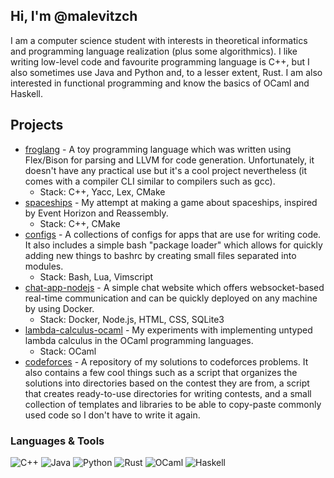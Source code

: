 ## Hi, I'm @malevitzch
I am a computer science student with interests in theoretical informatics and programming language realization (plus some algorithmics).
I like writing low-level code and favourite programming language is C++, but I also sometimes use Java and Python and, to a lesser extent, Rust. I am also interested in functional programming and know the basics of OCaml and Haskell.

## Projects
- [froglang](https://github.com/malevitzch/froglang) - A toy programming language which was written using Flex/Bison for parsing and LLVM for code generation. Unfortunately, it doesn't have any practical use but it's a cool project nevertheless (it comes with a compiler CLI similar to compilers such as gcc).
  - Stack: C++, Yacc, Lex, CMake
- [spaceships](https://github.com/malevitzch/spaceships) - My attempt at making a game about spaceships, inspired by Event Horizon and Reassembly.
  - Stack: C++, CMake
- [configs](https://github.com/malevitzch/configs) - A collections of configs for apps that are use for writing code. It also includes a simple bash "package loader" which allows for quickly adding new things to bashrc by creating small files separated into modules.
  - Stack: Bash, Lua, Vimscript
- [chat-app-nodejs](https://github.com/malevitzch/chat-app-nodejs) - A simple chat website which offers websocket-based real-time communication and can be quickly deployed on any machine by using Docker.
  - Stack: Docker, Node.js, HTML, CSS, SQLite3
- [lambda-calculus-ocaml](https://github.com/malevitzch/lambda-calculus-ocaml) - My experiments with implementing untyped lambda calculus in the OCaml programming languages.
  - Stack: OCaml
- [codeforces](https://github.com/malevitzch/codeforces) - A repository of my solutions to codeforces problems. It also contains a few cool things such as a script that organizes the solutions into directories based on the contest they are from, a script that creates ready-to-use directories for writing contests, and a small collection of templates and libraries to be able to copy-paste commonly used code so I don't have to write it again.

### Languages & Tools
![C++](https://img.shields.io/badge/C++-00599C?style=flat&logo=c%2B%2B&logoColor=white)
![Java](https://img.shields.io/badge/Java-007396?style=flat&logo=java&logoColor=white)
![Python](https://img.shields.io/badge/Python-3776AB?style=flat&logo=python&logoColor=white)
![Rust](https://img.shields.io/badge/Rust-000000?style=flat&logo=rust&logoColor=white)
![OCaml](https://img.shields.io/badge/OCaml-3be133?style=flat&logo=ocaml&logoColor=white)
![Haskell](https://img.shields.io/badge/Haskell-5e5086?style=flat&logo=haskell&logoColor=white)
